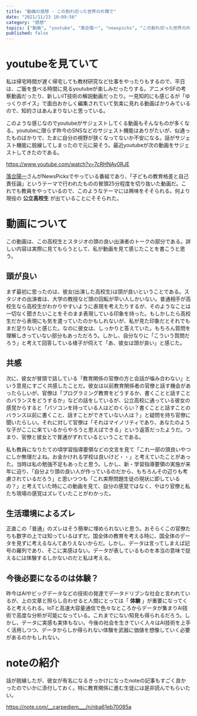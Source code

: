 ```yaml
---
title: "動画の感想 - この割れ切った世界の片隅で"
date: "2021/11/23 10:09:56"
category: "感想"
topics: ["動画", "youtube", "落合陽一", "newspicks", "この割れ切った世界の片隅で"]
published: false
---
```


# youtubeを見ていて

私は帰宅時間が遅く帰宅しても教材研究など仕事をやったりもするので、平日は、ご飯を食べる時間に見るyoutubeが楽しみだったりする。アニメやSFの考察動画だったり、新しいIT技術の解説動画だったり。一見知的にも感じるが「ゆっくりボイス」で面白おかしく編集されていて気楽に見れる動画ばかりみているので、知的さはあんまりないと思っている。

このような感じなのでyoutubeがサジェストしてくる動画もそんなものが多くなる。youtubeに限らず昨今のSNSなどのサジェスト機能はありがたいが、似通ったものばかりで、たまに自分の視野が狭くなってないか不安になる。話がサジェスト機能に脱線してしまったので元に戻そう。最近youtubeが次の動画をサジェストしてきたのである。

https://www.youtube.com/watch?v=7cRHNAv0RJE

[落合陽一](https://yoichiochiai.com/biography)さんがNewsPicksでやっている番組であり、「子どもの教育格差と自己責任論」というテーマで行われたものの冒頭25分程度を切り抜いた動画だ。これでも教員をやっているので、このようなテーマには興味をそそられる。何より現役の **公立高校生** が出ていることにそそられた。

# 動画について

この動画は、この高校生とスタジオの頭の良い出演者のトークの部分である。詳しい内容は実際に見てもらうとして、私が動画を見て感じたことを書こうと思う。

## 頭が良い

まず最初に思ったのは、彼女(出演した高校生)は頭が良いということである。スタジオの出演者は、大学の教授など頭の回転が早い人しかいない。普通相手が高校生なら高校生がわかりやすいように表現を考えたりするが、そのようなことは一切なく聞きたいことをそのまま表現している印象を持った。もしかしたら高校生だから表現にも気を遣っていたのかもしれないが、私が見た印象だとそれでもまだ足りないと感じた。なのに彼女は、しっかりと答えていた。もちろん質問を理解しきっていない部分もあっただろう。しかし、自分なりに「こういう質問だろう」と考えて回答している様子が伺えて「あ、彼女は頭が良い」と感じた。

## 共感

次に、彼女が冒頭で話している「教育関係の官僚の方と会話が噛み合わない」という意見にすごく共感したことだ。彼女は以前教育関係者の官僚と話す機会があったらしいが、官僚は「プログラミング教育をどうするか、書くことと話すことのバランスをどうするか」などの話をしているが、公立高校に通っている彼女の感覚からすると「パソコンを持っている人はどのくらい？書くことと話すことのバランス以前に書くこと、話すことができていない人は？」と疑問を持ち官僚に聞いたらしい。それに対して官僚は「それはマイノリティであり、あなたのような子がここに来ているからやろうと思えばできる」という返答だったようだ。つまり、官僚と彼女とで普通がずれているということである。

私も教員になりたての頃学習指導要領などの文言を見て「これ一部の頭良いやつにしか無理だよね。お金かけれる学校は良いけど・・」と考えていたことがあった。当時は私の勉強不足もあったと思う。しかし、新・学習指導要領の実施が来年に迫り、「自分より頭の良い人が作っているのだから、もちろんその辺りも考慮されているだろう」と思いつつも「これ実際問題生徒の現状に即しているの？」と考えていた時にこの動画を見て、自分の感覚ではなく、やはり官僚と私たち現場の感覚はズレていたことがわかった。

## 生活環境によるズレ

正直この「普通」のズレはそう簡単に埋められないと思う。おそらくこの官僚たちも数字の上では知っているはずだ。国全体の教育を考える時に、国全体のデータを見ずに考えるなんてありえないからだ。しかし、データは言ってしまえば記号の羅列であり、そこに実感はない。データが表しているものを本当の意味で捉えるには体験するしかないのだと私は考える。

## 今後必要になるのは体験？

昨今はAIやビッグデータなどの技術の発達でデータドリブンな社会と言われているが、上の文章と照らし合わせると人間にとっては「 **体験** 」が重要になってくると考えられる。IoTと高速大容量通信で色々なところからデータが集まりAI技術で高度な分析が可能になっている。これまでにない知見も得られるだろう。しかし、データに実感も実体もない。今後の社会を生きていく人々はAI技術を上手く活用しつつ、データからしか得られない体験を武器に価値を想像していく必要があるのかもしれない。

# noteの紹介

話が脱線したが、彼女が有名になるきっかけになったnoteの記事もすごく良かったのでいかに添付しておく。特に教育関係に進む生徒には是非読んでもらいたい。

https://note.com/__carpediem___/n/nba61eb70085a